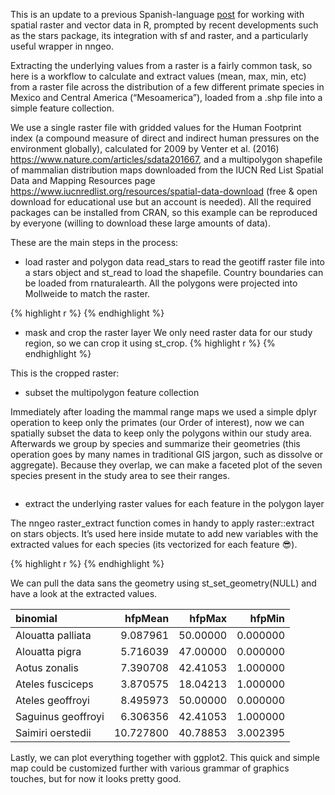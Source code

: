 
This is an update to a previous Spanish-language [post](https://luisdva.github.io/R-para-tareas-espaciales/) for working with spatial raster and vector data in R, prompted by recent developments such as the stars package, its integration with sf and raster, and a particularly useful wrapper in nngeo. 

Extracting the underlying values from a raster is a fairly common task, so here is a workflow to calculate and extract values (mean, max, min, etc) from a raster file across the distribution of a few different primate species in Mexico and Central America (“Mesoamerica”), loaded from a .shp file into a simple feature collection. 

We use a single raster file with gridded values for the Human Footprint index (a compound measure of direct and indirect human pressures on the environment globally), calculated for 2009 by Venter et al. (2016) https://www.nature.com/articles/sdata201667, and a multipolygon shapefile of mammalian distribution maps downloaded from the IUCN Red List Spatial Data and Mapping Resources page https://www.iucnredlist.org/resources/spatial-data-download (free & open download for educational use but an account is needed). All the required packages can be installed from CRAN, so this example can be reproduced by everyone (willing to download these large amounts of data). 

These are the main steps in the process:

- load raster and polygon data
read_stars to read the geotiff raster file into a stars object and st_read to load the shapefile. Country boundaries can be loaded from rnaturalearth. All the polygons were projected into Mollweide to match the raster. 

{% highlight r %}
{% endhighlight %}

- mask and crop the raster layer
We only need raster data for our study region, so we can crop it using st_crop.
{% highlight r %}
{% endhighlight %}

This is the cropped raster:
<image>

- subset the multipolygon feature collection

Immediately after loading the mammal range maps we used a simple dplyr operation to keep only the primates (our Order of interest), now we can spatially subset the data to keep only the polygons within our study area. Afterwards we group by species and summarize their geometries (this operation goes by many names in traditional GIS jargon, such as dissolve or aggregate). Because they overlap, we can make a faceted plot of the seven species present in the study area to see their ranges. 

 <image>

- extract the underlying raster values for each feature in the polygon layer

The nngeo raster_extract function comes in handy to apply raster::extract on stars objects. It’s used here inside mutate to add new variables with the extracted values for each species (its vectorized for each feature 😎).

{% highlight r %}
{% endhighlight %}

We can pull the data sans the geometry using st_set_geometry(NULL) and have a look at the extracted values. 

|binomial           |   hfpMean|   hfpMax|   hfpMin|
|:------------------|---------:|--------:|--------:|
|Alouatta palliata  |  9.087961| 50.00000| 0.000000|
|Alouatta pigra     |  5.716039| 47.00000| 0.000000|
|Aotus zonalis      |  7.390708| 42.41053| 1.000000|
|Ateles fusciceps   |  3.870575| 18.04213| 1.000000|
|Ateles geoffroyi   |  8.495973| 50.00000| 0.000000|
|Saguinus geoffroyi |  6.306356| 42.41053| 1.000000|
|Saimiri oerstedii  | 10.727800| 40.78853| 3.002395|


Lastly, we can plot everything together with ggplot2. This quick and simple map could be customized further with various grammar of graphics touches, but for now it looks pretty good. 
